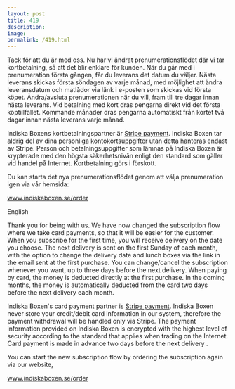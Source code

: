 ```yaml
---
layout: post
title: 419
description: 
image:
permalink: /419.html
---
```


Tack för att du är med oss. Nu har vi ändrat prenumerationsflödet där vi tar kortbetalning, så att det blir enklare för kunden. När du går med i prenumeration första gången, får du leverans det datum du väljer. Nästa leverans skickas första söndagen av varje månad, med möjlighet att ändra leveransdatum och matlådor via länk i e-posten som skickas vid första köpet. Ändra/avsluta prenumerationen när du vill, fram till tre dagar innan nästa leverans. Vid betalning med kort dras pengarna direkt vid det första köptillfället. Kommande månader dras pengarna automatiskt från kortet två dagar innan nästa leverans varje månad.

Indiska Boxens kortbetalningspartner är <a href="https://stripe.com/en-se">Stripe payment</a>. Indiska Boxen tar aldrig del av dina personliga kontokortsuppgifter utan detta hanteras endast av Stripe. Person och betalningsuppgifter som lämnas på Indiska Boxen är krypterade med den högsta säkerhetsnivån enligt den standard som gäller vid handel på Internet. Kortbetalning görs i förskott.

Du kan starta det nya prenumerationsflödet genom att välja prenumeration igen via vår hemsida:

<a href="/order">www.indiskaboxen.se/order</a>

English

Thank you for being with us. We have now changed the subscription flow where we take card payments, so that it will be easier for the customer. When you subscribe for the first time, you will receive delivery on the date you choose. The next delivery is sent on the first Sunday of each month, with the option to change the delivery date and lunch boxes via the link in the email sent at the first purchase. You can change/cancel the subscription whenever you want, up to three days before the next delivery. When paying by card, the money is deducted directly at the first purchase. In the coming months, the money is automatically deducted from the card two days before the next delivery each month.

Indiska Boxen's card payment partner is <a href="https://stripe.com/en-se">Stripe payment</a>. Indiska Boxen never store your credit/debit card information in our system, therefore the payment withdrawal will be handled only via Stripe. The payment information provided on Indiska Boxen is encrypted with the highest level of security according to the standard that applies when trading on the Internet. Card payment is made in advance two days before the next delivery .

You can start the new subscription flow by ordering the subscription again via our website,

<a href="/order">www.indiskaboxen.se/order</a>
